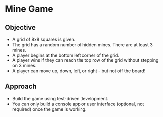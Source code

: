 # Mine Game

## Objective
- A grid of 8x8 squares is given.
- The grid has a random number of hidden mines. There are at least 3 mines.
- A player begins at the bottom left corner of the grid.
- A player wins if they can reach the top row of the grid without stepping on 3 mines.
- A player can move up, down, left, or right - but not off the board!

## Approach
- Build the game using test-driven development.
- You can only build a console app or user interface (optional, not required) once the game is working.